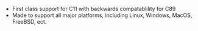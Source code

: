 - First class support for C11 with backwards compatablility for C89
- Made to support all major platforms, including Linux, Windows, MacOS, FreeBSD, ect.
